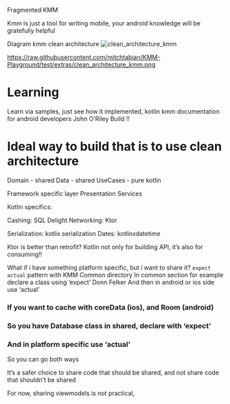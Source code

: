 Fragmented KMM

Kmm is just a tool for writing mobile, your android knowledge will be gratefully helpful

Diagram kmm clean architecture 
![clean_architecture_kmm](https://user-images.githubusercontent.com/63263301/228532984-d26e4474-dc26-4e0c-b2fe-1370ebc17d11.png)

https://raw.githubusercontent.com/mitchtabian/KMM-Playground/test/extras/clean_architecture_kmm.png

# Learning
Learn via samples, just see how it implemented, kotlin kmm documentation for android developers
John O’Riley
Build !!


# Ideal way to build that is to use clean architecture 
Domain - shared
Data - shared
UseCases - pure kotlin

Framework specific layer
Presentation
Services

Kotlin specifics:

Cashing: SQL Delight
Networking: Ktor

Serialization: kotlix.serialization 
Dates: kotlinxdatetime

Ktor is better than retrofit?
Kotlin not only for building API, it’s also for consuming!!

What if i have something platform specific, but i want to share it?
`expect` `actual` pattern with KMM
Common directory
In common section for example declare a class using ‘expect’ Donn Felker
And then in android or ios side use ‘actual’

### If you want to cache with coreData (ios), and Room (android)
### So you have Database class in shared, declare with ‘expect’
### And in platform specific use ‘actual’

So you can go both ways

It’s a safer choice to share code that should be shared, and not share code that shouldn’t be shared


For now, sharing viewmodels is not practical, 

